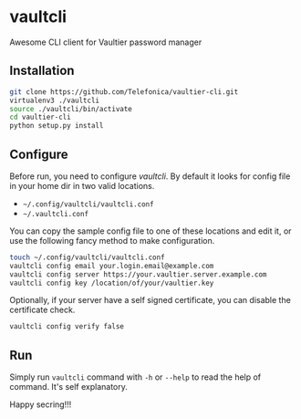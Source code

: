 # vaultcli
Awesome CLI client for Vaultier password manager

## Installation

```bash
git clone https://github.com/Telefonica/vaultier-cli.git
virtualenv3 ./vaultcli
source ./vaultcli/bin/activate
cd vaultier-cli
python setup.py install
```

## Configure

Before run, you need to configure _vaultcli_. By default it looks for config
file in your home dir in two valid locations.

* `~/.config/vaultcli/vaultcli.conf`
* `~/.vaultcli.conf`

You can copy the sample config file to one of these locations and edit it,
or use the following fancy method to make configuration.

```bash
touch ~/.config/vaultcli/vaultcli.conf
vaultcli config email your.login.email@example.com
vaultcli config server https://your.vaultier.server.example.com
vaultcli config key /location/of/your/vaultier.key
```

Optionally, if your server have a self signed certificate, you can disable
the certificate check.

```bash
vaultcli config verify false
```

## Run

Simply run `vaultcli` command with `-h` or `--help` to read the help of
command. It's self explanatory.

Happy secring!!!
